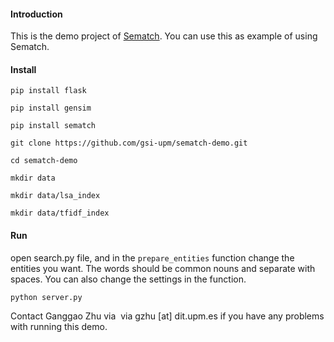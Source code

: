 #### Introduction

This is the demo project of [Sematch](https://github.com/gsi-upm/sematch). You can use this as example of using Sematch. 

#### Install

```
pip install flask

pip install gensim

pip install sematch

git clone https://github.com/gsi-upm/sematch-demo.git

cd sematch-demo

mkdir data

mkdir data/lsa_index

mkdir data/tfidf_index
```



#### Run

open search.py file, and in the `prepare_entities` function change the entities you want. The words should be common nouns and separate with spaces. You can also change the settings in the function. 

```
python server.py
```



Contact Ganggao Zhu via  via gzhu [at] dit.upm.es if you have any problems with running this demo.